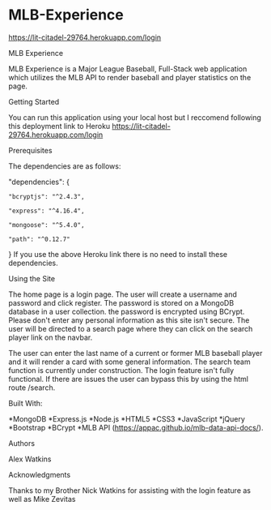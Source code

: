 # MLB-Experience
https://lit-citadel-29764.herokuapp.com/login

MLB Experience

  MLB Experience is a Major League Baseball, Full-Stack web application which utilizes the MLB API to render baseball and player statistics on the page.

Getting Started

  You can run this application using your local host but I reccomend following this deployment link to Heroku https://lit-citadel-29764.herokuapp.com/login

Prerequisites

  The dependencies are as follows: 

  "dependencies": {
  
    "bcryptjs": "^2.4.3",
    
    "express": "^4.16.4",
    
    "mongoose": "^5.4.0",
    
    "path": "^0.12.7"
  }
If you use the above Heroku link there is no need to install these dependencies.


Using the Site

  The home page is a login page. The user will create a username and password and click register. The password is stored on a MongoDB database in a user collection. the password is encrypted using BCrypt. Please don't enter any personal information as this site isn't secure. The user will be directed to a search page where they can click on the search player link on the navbar.

  The user can enter the last name of a current or former MLB baseball player and it will render a card with some general information. The search team function is currently under construction. The login feature isn't fully functional. If there are issues the user can bypass this by using the html route /search.


Built With:

*MongoDB
*Express.js
*Node.js
*HTML5
*CSS3
*JavaScript
*jQuery
*Bootstrap
*BCrypt
*MLB API (https://appac.github.io/mlb-data-api-docs/).

Authors

Alex Watkins

Acknowledgments

Thanks to my Brother Nick Watkins for assisting with the login feature as well as Mike Zevitas
